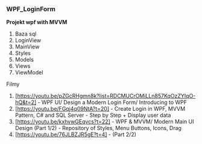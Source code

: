 ### WPF_LoginForm
**Projekt wpf with MVVM**

1. Baza sql
2. LoginView
3. MainView
4. Styles
5. Models
6. Views
7. ViewModel

Filmy
1. [https://youtu.be/pZGcRHgmn8k?list=RDCMUCrOMiLLn857KqOzZYIqO-hQ&t=2] - WPF UI/ Design a Modern Login Form/ Introducing to WPF
2. [https://youtu.be/FGqj4q09NtA?t=20] - Create Login in WPF, MVVM Pattern, C# and SQL Server - Step by Step + Display user data
3. [https://youtu.be/kxhvwGEqvcs?t=22] - WPF & MVVM/ Modern Main UI Design (Part 1/2) - Repository of Styles, Menu Buttons, Icons, Drag
4. [https://youtu.be/76JLBZJR5gE?t=4] - (Part 2/2)